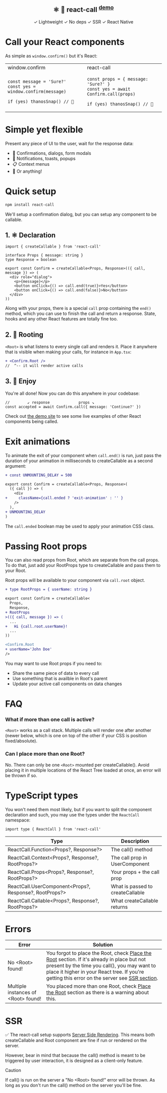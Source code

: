 <div align="center">
  <h2>
    ⚛️ 📡 react-call
    <sup><a href="https://react-call.desko.dev">demo</a></sup>
  </h2>
  ✓ Lightweight ✓ No deps ✓ SSR ✓ React Native
</div>

# Call your React components

As simple as `window.confirm()` but it's React:

<table>
<tr>
<td>window.confirm</td>
<td>react-call</td>
</tr>
<tr>
<td>

```tsx
const message = 'Sure?'
const yes = window.confirm(message)

if (yes) thanosSnap() // 🫰
```

</td>
<td>

```tsx
const props = { message: 'Sure?' }
const yes = await Confirm.call(props)

if (yes) thanosSnap() // 🫰
```

</td>
</tr>
</table>

# Simple yet flexible

Present any piece of UI to the user, wait for the response data:

- 💬 Confirmations, dialogs, form modals
- 🔔 Notifications, toasts, popups
- 📋 Context menus
- 🎉 Or anything!

# Quick setup

```sh
npm install react-call
```

We'll setup a confirmation dialog, but you can setup any component to be callable.

## 1. ⚛️ Declaration

```tsx
import { createCallable } from 'react-call'

interface Props { message: string }
type Response = boolean

export const Confirm = createCallable<Props, Response>(({ call, message }) => (
  <div role="dialog">
    <p>{message}</p>
    <button onClick={() => call.end(true)}>Yes</button>
    <button onClick={() => call.end(false)}>No</button>
  </div>
))
```

Along with your props, there is a special `call` prop containing the `end()` method, which you can use to finish the call and return a response. State, hooks and any other React features are totally fine too.

## 2. 📡 Rooting

`<Root>` is what listens to every single call and renders it. Place it anywhere that is visible when making your calls, for instance in `App.tsx`:

```diff
+ <Confirm.Root />
//  ^-- it will render active calls
```

## 3. 🎉 Enjoy

You're all done! Now you can do this anywhere in your codebase:

```tsx
//        ↙ response             props ↘
const accepted = await Confirm.call({ message: 'Continue?' })
```

Check out [the demo site](https://react-call.desko.dev/) to see some live examples of other React components being called.

# Exit animations

To animate the exit of your component when `call.end()` is run, just pass the duration of your animation in milliseconds to createCallable as a second argument:

```diff
+ const UNMOUNTING_DELAY = 500

export const Confirm = createCallable<Props, Response>(
  ({ call }) => (
    <div
+     className={call.ended ? 'exit-animation' : '' }
    />
  ),
+ UNMOUNTING_DELAY
)
```

The `call.ended` boolean may be used to apply your animation CSS class.

# Passing Root props

You can also read props from Root, which are separate from the call props. To do that, just add your RootProps type to createCallable and pass them to your Root.

Root props will be available to your component via `call.root` object.

```diff
+ type RootProps = { userName: string }

export const Confirm = createCallable<
  Props,
  Response,
+ RootProps
>(({ call, message }) => (
  ...
+   Hi {call.root.userName}!
  ...
))
```

```diff
<Confirm.Root
+ userName='John Doe'
/>
```

You may want to use Root props if you need to:

- Share the same piece of data to every call
- Use something that is availble in Root's parent
- Update your active call components on data changes

# FAQ

### What if more than one call is active?

`<Root>` works as a call stack. Multiple calls will render one after another (newer below, which is one on top of the other if your CSS is position fixed/absolute).

### Can I place more than one Root?

No. There can only be one `<Root>` mounted per createCallable(). Avoid placing it in multiple locations of the React Tree loaded at once, an error will be thrown if so.

# TypeScript types

You won't need them most likely, but if you want to split the component declaration and such, you may use the types under the `ReactCall` namespace:

```tsx
import type { ReactCall } from 'react-call'
```

Type | Description
--- | ---
ReactCall.Function<Props?, Response?> | The call() method
ReactCall.Context<Props?, Response?, RootProps?> | The call prop in UserComponent
ReactCall.Props<Props?, Response?, RootProps?> | Your props + the call prop
ReactCall.UserComponent<Props?, Response?, RootProps?> | What is passed to createCallable
ReactCall.Callable<Props?, Response?, RootProps?> | What createCallable returns

# Errors

Error | Solution
--- | ---
No \<Root> found! | You forgot to place the Root, check [Place the Root](#2--place-the-root) section. If it's already in place but not present by the time you call(), you may want to place it higher in your React tree. If you're getting this error on the server see [SSR section](#does-the-setup-work-with-ssr).
Multiple instances of \<Root> found! | You placed more than one Root, check [Place the Root](#2--place-the-root) section as there is a warning about this.

# SSR

✅ The react-call setup supports [Server Side Rendering](https://nextjs.org/docs/pages/building-your-application/rendering/server-side-rendering). This means both createCallable and Root component are fine if run or rendered on the server.

However, bear in mind that because the call() method is meant to be triggered by user interaction, it is designed as a client-only feature.

> [!CAUTION]
> If call() is run on the server a "No \<Root> found!" error will be thrown. As long as you don't run the call() method on the server you'll be fine.
